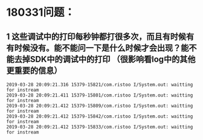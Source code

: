 # 180331问题：

## 1 这些调试中的打印每秒钟都打很多次，而且有时候有有时候没有。能不能问一下是什么时候才会出现？能不能去掉SDK中的调试中的打印 （很影响看log中的其他更重要的信息）

```
2019-03-28 20:09:21.316 15379-15821/com.ristoo I/System.out: waitting for instream
2019-03-28 20:09:21.411 15379-15801/com.ristoo I/System.out: waitting for instream
2019-03-28 20:09:21.412 15379-15809/com.ristoo I/System.out: waitting for instream
2019-03-28 20:09:21.412 15379-15842/com.ristoo I/System.out: waitting for instream
2019-03-28 20:09:21.412 15379-15833/com.ristoo I/System.out: waitting for instream
```